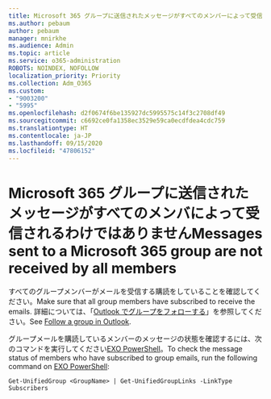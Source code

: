 ```yaml
---
title: Microsoft 365 グループに送信されたメッセージがすべてのメンバーによって受信されません
ms.author: pebaum
author: pebaum
manager: mnirkhe
ms.audience: Admin
ms.topic: article
ms.service: o365-administration
ROBOTS: NOINDEX, NOFOLLOW
localization_priority: Priority
ms.collection: Adm_O365
ms.custom:
- "9003200"
- "5995"
ms.openlocfilehash: d2f0674f6be135927dc5995575c14f3c2708df49
ms.sourcegitcommit: c6692ce0fa1358ec3529e59ca0ecdfdea4cdc759
ms.translationtype: HT
ms.contentlocale: ja-JP
ms.lasthandoff: 09/15/2020
ms.locfileid: "47806152"
---
```

# <a name="messages-sent-to-a-microsoft-365-group-are-not-received-by-all-members"></a><span data-ttu-id="54167-102">Microsoft 365 グループに送信されたメッセージがすべてのメンバによって受信されるわけではありません</span><span class="sxs-lookup"><span data-stu-id="54167-102">Messages sent to a Microsoft 365 group are not received by all members</span></span>

<span data-ttu-id="54167-103">すべてのグループメンバーがメールを受信する購読をしていることを確認してください。</span><span class="sxs-lookup"><span data-stu-id="54167-103">Make sure that all group members have subscribed to receive the emails.</span></span> <span data-ttu-id="54167-104">詳細については、「[Outlook でグループをフォローする](https://support.microsoft.com/office/e147fc19-f548-4cd2-834f-80c6235b7c36)」を参照してください。</span><span class="sxs-lookup"><span data-stu-id="54167-104">See [Follow a group in Outlook](https://support.microsoft.com/office/e147fc19-f548-4cd2-834f-80c6235b7c36).</span></span>  

<span data-ttu-id="54167-105">グループメールを購読しているメンバーのメッセージの状態を確認するには、次のコマンドを実行してください[EXO PowerShell](https://docs.microsoft.com/powershell/exchange/connect-to-exchange-online-powershell?view=exchange-ps)。</span><span class="sxs-lookup"><span data-stu-id="54167-105">To check the message status of members who have subscribed to group emails, run the following command on [EXO PowerShell](https://docs.microsoft.com/powershell/exchange/connect-to-exchange-online-powershell?view=exchange-ps):</span></span>

`Get-UnifiedGroup <GroupName> | Get-UnifiedGroupLinks -LinkType Subscribers`